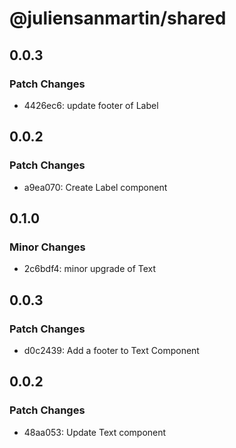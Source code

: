 # @juliensanmartin/shared

## 0.0.3

### Patch Changes

- 4426ec6: update footer of Label

## 0.0.2

### Patch Changes

- a9ea070: Create Label component

## 0.1.0

### Minor Changes

- 2c6bdf4: minor upgrade of Text

## 0.0.3

### Patch Changes

- d0c2439: Add a footer to Text Component

## 0.0.2

### Patch Changes

- 48aa053: Update Text component
